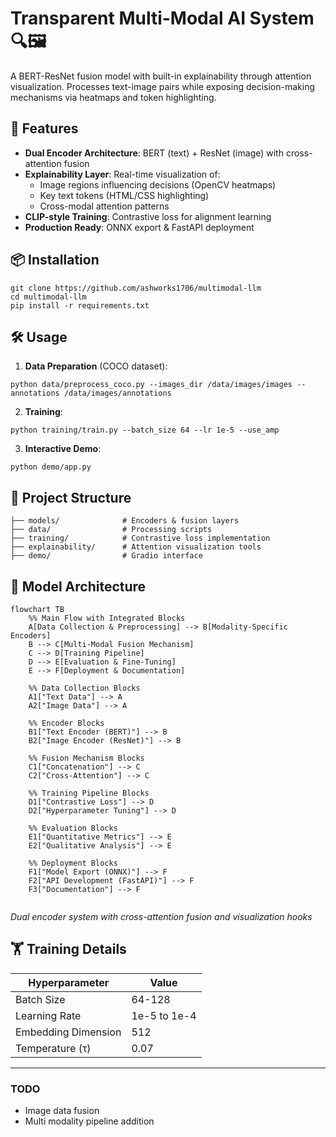 # Transparent Multi-Modal AI System 🔍🖼️

A BERT-ResNet fusion model with built-in explainability through attention visualization. Processes text-image pairs while exposing decision-making mechanisms via heatmaps and token highlighting.

## 🚀 Features

- **Dual Encoder Architecture**: BERT (text) + ResNet (image) with cross-attention fusion
- **Explainability Layer**: Real-time visualization of:
  - Image regions influencing decisions (OpenCV heatmaps)
  - Key text tokens (HTML/CSS highlighting)
  - Cross-modal attention patterns
- **CLIP-style Training**: Contrastive loss for alignment learning
- **Production Ready**: ONNX export & FastAPI deployment

## 📦 Installation

```
git clone https://github.com/ashworks1706/multimodal-llm
cd multimodal-llm
pip install -r requirements.txt
```

## 🛠️ Usage

1. **Data Preparation** (COCO dataset):

```
python data/preprocess_coco.py --images_dir /data/images/images --annotations /data/images/annotations
```

2. **Training**:

```
python training/train.py --batch_size 64 --lr 1e-5 --use_amp
```

3. **Interactive Demo**:

```
python demo/app.py
```

## 🧠 Project Structure

```
├── models/              # Encoders & fusion layers
├── data/                # Processing scripts
├── training/            # Contrastive loss implementation
├── explainability/      # Attention visualization tools
├── demo/                # Gradio interface
```

## 📐 Model Architecture

```mermaid
flowchart TB
    %% Main Flow with Integrated Blocks
    A[Data Collection & Preprocessing] --> B[Modality-Specific Encoders]
    B --> C[Multi-Modal Fusion Mechanism]
    C --> D[Training Pipeline]
    D --> E[Evaluation & Fine-Tuning]
    E --> F[Deployment & Documentation]

    %% Data Collection Blocks
    A1["Text Data"] --> A
    A2["Image Data"] --> A

    %% Encoder Blocks
    B1["Text Encoder (BERT)"] --> B
    B2["Image Encoder (ResNet)"] --> B

    %% Fusion Mechanism Blocks
    C1["Concatenation"] --> C
    C2["Cross-Attention"] --> C

    %% Training Pipeline Blocks
    D1["Contrastive Loss"] --> D
    D2["Hyperparameter Tuning"] --> D

    %% Evaluation Blocks
    E1["Quantitative Metrics"] --> E
    E2["Qualitative Analysis"] --> E

    %% Deployment Blocks
    F1["Model Export (ONNX)"] --> F
    F2["API Development (FastAPI)"] --> F
    F3["Documentation"] --> F


```

*Dual encoder system with cross-attention fusion and visualization hooks*

## 🏋️ Training Details

| Hyperparameter      | Value        |
| ------------------- | ------------ |
| Batch Size          | 64-128       |
| Learning Rate       | 1e-5 to 1e-4 |
| Embedding Dimension | 512          |
| Temperature (τ)    | 0.07         |

---

### TODO

* Image data fusion
* Multi modality pipeline addition
